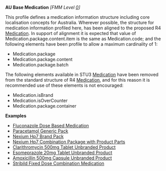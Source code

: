 **AU Base Medication**  *[FMM Level [0](guidance.html)]*

This profile defines a medication information structure including core localisation concepts for Australia. 
Wherever possible, the structure for medication information profiled here, has been aligned to the proposed R4 [Medication](http://hl7.org/fhir/2018May/medication.html). In support of alignment it is expected that value of Medication.package.content.item is the same as Medication.code; and the following elements have been profile to allow a maximum cardinality of 1:

* Medication.package
* Medication.package.content
* Medication.package.batch

The following elements available in STU3 [Medication](http://hl7.org/fhir/STU3/medication.html)  have been removed from the standard structure of R4 [Medication](http://hl7.org/fhir/2018May/medication.html), and for this reason it is recommended use of these elements is not encouraged:

* Medication.isBrand
* Medication.isOverCounter
* Medication.package.container

**Examples**

* [Fluconazole Dose Based Medication](Medication-MedicationDoseBased.html)
* [Paracetamol Generic Pack](medication-GenericPack0.html)
* [Nexium Hp7 Brand Pack](medication-BrandedPack0.html)
* [Nexium Hp7 Combination Package with Product Parts](medication-CombinationPackage0.html)
* [Clarithromycin 500mg Tablet Unbranded Product](medication-UnbrandedProduct0.html)
* [Esomeprazole 20mg Tablet Unbranded Product](medication-UnbrandedProduct1.html)
* [Amoxicillin 500mg Capsule Unbranded Product](medication-UnbrandedProduct2.html)
* [Stribild Fixed Dose Combination Medication](Medication-FixedDoseCombinationMedicineStribild.html)